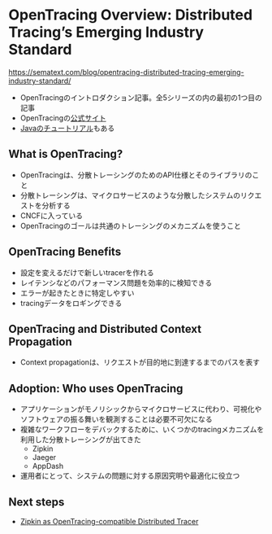 OpenTracing Overview: Distributed Tracing’s Emerging Industry Standard
==

https://sematext.com/blog/opentracing-distributed-tracing-emerging-industry-standard/

* OpenTracingのイントロダクション記事。全5シリーズの内の最初の1つ目の記事
* OpenTracingの[公式サイト](https://opentracing.io/)
* [Javaのチュートリアル](https://github.com/yurishkuro/opentracing-tutorial/tree/master/java)もある


## What is OpenTracing?

* OpenTracingは、分散トレーシングのためのAPI仕様とそのライブラリのこと
* 分散トレーシングは、マイクロサービスのような分散したシステムのリクエストを分析する
* CNCFに入っている
* OpenTracingのゴールは共通のトレーシングのメカニズムを使うこと

## OpenTracing Benefits

 * 設定を変えるだけで新しいtracerを作れる
 * レイテンシなどのパフォーマンス問題を効率的に検知できる
 * エラーが起きたときに特定しやすい
 * tracingデータをロギングできる

## OpenTracing and Distributed Context Propagation

* Context propagationは、リクエストが目的地に到達するまでのパスを表す

## Adoption: Who uses OpenTracing

* アプリケーションがモノリシックからマイクロサービスに代わり、可視化やソフトウェアの振る舞いを観測することは必要不可欠になる
* 複雑なワークフローをデバックするために、いくつかのtracingメカニズムを利用した分散トレーシングが出てきた
  * Zipkin
  * Jaeger
  * AppDash
* 運用者にとって、システムの問題に対する原因究明や最適化に役立つ

## Next steps

* [Zipkin as OpenTracing-compatible Distributed Tracer](https://sematext.com/blog/opentracing-zipkin-as-distributed-tracer/)

